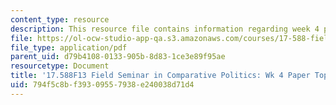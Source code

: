 ```yaml
---
content_type: resource
description: This resource file contains information regarding week 4 paper topics.
file: https://ol-ocw-studio-app-qa.s3.amazonaws.com/courses/17-588-field-seminar-in-comparative-politics-fall-2013/794f5c8bf39309557938e240038d71d4_MIT17_588F13_Week4Paper.pdf
file_type: application/pdf
parent_uid: d79b4108-0133-905b-8d83-1ce3e89f95ae
resourcetype: Document
title: '17.588F13 Field Seminar in Comparative Politics: Wk 4 Paper Topics'
uid: 794f5c8b-f393-0955-7938-e240038d71d4
---
```

